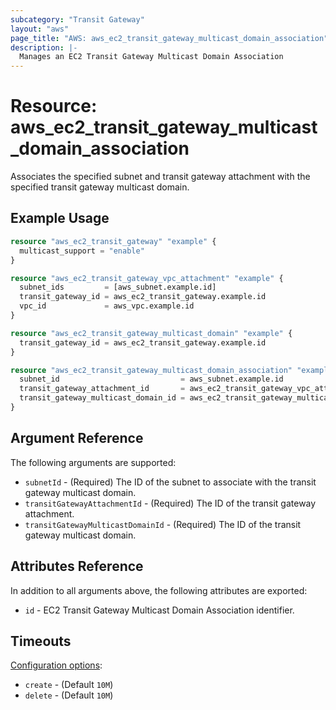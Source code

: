 ```yaml
---
subcategory: "Transit Gateway"
layout: "aws"
page_title: "AWS: aws_ec2_transit_gateway_multicast_domain_association"
description: |-
  Manages an EC2 Transit Gateway Multicast Domain Association
---
```


# Resource: aws_ec2_transit_gateway_multicast_domain_association

Associates the specified subnet and transit gateway attachment with the specified transit gateway multicast domain.

## Example Usage

```terraform
resource "aws_ec2_transit_gateway" "example" {
  multicast_support = "enable"
}

resource "aws_ec2_transit_gateway_vpc_attachment" "example" {
  subnet_ids         = [aws_subnet.example.id]
  transit_gateway_id = aws_ec2_transit_gateway.example.id
  vpc_id             = aws_vpc.example.id
}

resource "aws_ec2_transit_gateway_multicast_domain" "example" {
  transit_gateway_id = aws_ec2_transit_gateway.example.id
}

resource "aws_ec2_transit_gateway_multicast_domain_association" "example" {
  subnet_id                           = aws_subnet.example.id
  transit_gateway_attachment_id       = aws_ec2_transit_gateway_vpc_attachment.example.id
  transit_gateway_multicast_domain_id = aws_ec2_transit_gateway_multicast_domain.example.id
}
```

## Argument Reference

The following arguments are supported:

* `subnetId` - (Required) The ID of the subnet to associate with the transit gateway multicast domain.
* `transitGatewayAttachmentId` - (Required) The ID of the transit gateway attachment.
* `transitGatewayMulticastDomainId` - (Required) The ID of the transit gateway multicast domain.

## Attributes Reference

In addition to all arguments above, the following attributes are exported:

* `id` - EC2 Transit Gateway Multicast Domain Association identifier.

## Timeouts

[Configuration options](https://developer.hashicorp.com/terraform/language/resources/syntax#operation-timeouts):

- `create` - (Default `10M`)
- `delete` - (Default `10M`)

<!-- cache-key: cdktf-0.17.0-pre.15 input-0aab754cf2f3ec5b55918c480d40a25c05ca4acac47f8f8d44dabc61eeb6bf26 -->